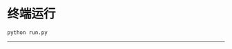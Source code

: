 # 终端运行

```shell
python run.py
```
**************************************************************************************************************************************************************************************************************************************************************************************************************************************************************************************************************************************************************************************************